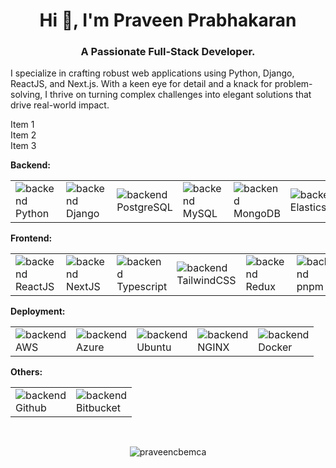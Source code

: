 
<!--
**praveencbemca/praveencbemca** is a ✨ _special_ ✨ repository because its `README.md` (this file) appears on your GitHub profile.

Here are some ideas to get you started:

- 🔭 I’m currently working on ...
- 🌱 I’m currently learning ...
- 👯 I’m looking to collaborate on ...
- 🤔 I’m looking for help with ...
- 💬 Ask me about ...
- 📫 How to reach me: ...
- 😄 Pronouns: ...
- ⚡ Fun fact: ...
-->

<h1 align="center">Hi 👋, I'm Praveen Prabhakaran</h1>
<h3 align="center">A Passionate Full-Stack Developer.</h3>
<p align="left"> I specialize in crafting robust web applications using Python, Django, ReactJS, and Next.js. With a keen eye for detail and a knack for problem-solving, I thrive on turning complex challenges into elegant solutions that drive real-world impact.</p>

<div class="flex-container">
    <div>Item 1</div>
    <div>Item 2</div>
    <div>Item 3</div>
</div>

<b>Backend: </b>
<table border="0" cellspacing="0" cellpadding="0"  style="border: none; border-collapse: collapse;">
  <tr style="border: 0px;">
    <td>
      <img src="https://skillicons.dev/icons?i=python" alt="backend" />
      <div>Python</div>
    </td>
    <td>
      <img src="https://skillicons.dev/icons?i=django" alt="backend" />
      <div>Django</div>
    </td>
    <td>
      <img src="https://skillicons.dev/icons?i=postgresql" alt="backend" /> 
      <div>PostgreSQL</div>
    </td>
    <td>
      <img src="https://skillicons.dev/icons?i=mysql" alt="backend" /> 
      <div>MySQL</div>
    </td>
    <td>
      <img src="https://skillicons.dev/icons?i=mongodb" alt="backend" /> 
      <div>MongoDB</div>
    </td>
    <td>
      <img src="https://skillicons.dev/icons?i=elasticsearch" alt="backend" /> 
      <div>Elasticsearch</div>
    </td>
  </tr>
</table>
<b>Frontend: </b>
<table border="0">
  <tr>
    <td>
      <img src="https://skillicons.dev/icons?i=react" alt="backend" /> 
      <div>ReactJS</div>
    </td>
    <td>
      <img src="https://skillicons.dev/icons?i=nextjs" alt="backend" /> 
      <div>NextJS</div>
    </td>
    <td>
      <img src="https://skillicons.dev/icons?i=typescript" alt="backend" /> 
      <div>Typescript</div>
    </td>
    <td>
      <img src="https://skillicons.dev/icons?i=tailwindcss" alt="backend" /> 
      <div>TailwindCSS</div>
    </td>
    <td>
      <img src="https://skillicons.dev/icons?i=redux" alt="backend" /> 
      <div>Redux</div>
    </td>
    <td>
      <img src="https://skillicons.dev/icons?i=pnpm" alt="backend" /> 
      <div>pnpm</div>
    </td>
    <td>
      <img src="https://skillicons.dev/icons?i=yarn" alt="backend" /> 
      <div>yarn</div>
    </td>
  </tr>
</table>
<b>Deployment: </b>
<table border="0">
  <tr>
    <td>
      <img src="https://skillicons.dev/icons?i=aws" alt="backend" /> 
      <div>AWS</div>
    </td>
    <td>
      <img src="https://skillicons.dev/icons?i=azure" alt="backend" /> 
      <div>Azure</div>
    </td>
    <td>
      <img src="https://skillicons.dev/icons?i=ubuntu" alt="backend" /> 
      <div>Ubuntu</div>
    </td>
    <td>
      <img src="https://skillicons.dev/icons?i=nginx" alt="backend" /> 
      <div>NGINX</div>
    </td>
    <td>
      <img src="https://skillicons.dev/icons?i=docker" alt="backend" /> 
      <div>Docker</div>
    </td>
  </tr>
</table>
<b>Others: </b>
<table border="0">
  <tr>
    <td>
      <img src="https://skillicons.dev/icons?i=github" alt="backend" /> 
      <div>Github</div>
    </td>
    <td>
      <img src="https://skillicons.dev/icons?i=bitbucket" alt="backend" /> 
      <div>Bitbucket</div>
    </td>
  </tr>
</table>
<br />
<p align="center"> <img src="https://komarev.com/ghpvc/?username=praveencbemca&style=for-the-badge&label=Profile%20views&color=0e75b6" alt="praveencbemca" /> </p>

